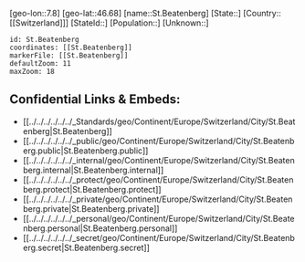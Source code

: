 ﻿---
location: [46.68,7.8]
mapzoom: [7,12] 
mapmarker: city 
type: City
tags:
- geo/City


SpocWebEntityId: 34442
isDeleted: false
confidential: public

---
[geo-lon::7.8]
[geo-lat::46.68]
[name::St.Beatenberg]
[State::]
[Country::[[Switzerland]]]
[StateId::]
[Population::]
[Unknown::]


```leaflet
id: St.Beatenberg
coordinates: [[St.Beatenberg]]
markerFile: [[St.Beatenberg]]
defaultZoom: 11 
maxZoom: 18
```


## Confidential Links & Embeds: 
- [[../../../../../../_Standards/geo/Continent/Europe/Switzerland/City/St.Beatenberg|St.Beatenberg]] 
- [[../../../../../../_public/geo/Continent/Europe/Switzerland/City/St.Beatenberg.public|St.Beatenberg.public]] 
- [[../../../../../../_internal/geo/Continent/Europe/Switzerland/City/St.Beatenberg.internal|St.Beatenberg.internal]] 
- [[../../../../../../_protect/geo/Continent/Europe/Switzerland/City/St.Beatenberg.protect|St.Beatenberg.protect]] 
- [[../../../../../../_private/geo/Continent/Europe/Switzerland/City/St.Beatenberg.private|St.Beatenberg.private]] 
- [[../../../../../../_personal/geo/Continent/Europe/Switzerland/City/St.Beatenberg.personal|St.Beatenberg.personal]] 
- [[../../../../../../_secret/geo/Continent/Europe/Switzerland/City/St.Beatenberg.secret|St.Beatenberg.secret]] 
